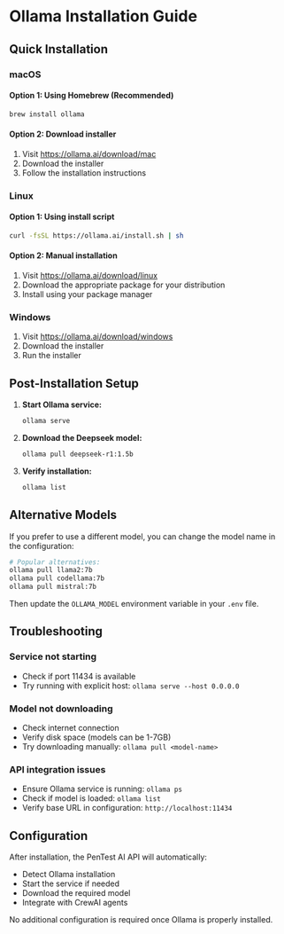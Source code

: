 # Ollama Installation Guide

## Quick Installation

### macOS

#### Option 1: Using Homebrew (Recommended)
```bash
brew install ollama
```

#### Option 2: Download installer
1. Visit https://ollama.ai/download/mac
2. Download the installer
3. Follow the installation instructions

### Linux

#### Option 1: Using install script
```bash
curl -fsSL https://ollama.ai/install.sh | sh
```

#### Option 2: Manual installation
1. Visit https://ollama.ai/download/linux
2. Download the appropriate package for your distribution
3. Install using your package manager

### Windows
1. Visit https://ollama.ai/download/windows
2. Download the installer
3. Run the installer

## Post-Installation Setup

1. **Start Ollama service:**
   ```bash
   ollama serve
   ```

2. **Download the Deepseek model:**
   ```bash
   ollama pull deepseek-r1:1.5b
   ```

3. **Verify installation:**
   ```bash
   ollama list
   ```

## Alternative Models

If you prefer to use a different model, you can change the model name in the configuration:

```bash
# Popular alternatives:
ollama pull llama2:7b
ollama pull codellama:7b
ollama pull mistral:7b
```

Then update the `OLLAMA_MODEL` environment variable in your `.env` file.

## Troubleshooting

### Service not starting
- Check if port 11434 is available
- Try running with explicit host: `ollama serve --host 0.0.0.0`

### Model not downloading
- Check internet connection
- Verify disk space (models can be 1-7GB)
- Try downloading manually: `ollama pull <model-name>`

### API integration issues
- Ensure Ollama service is running: `ollama ps`
- Check if model is loaded: `ollama list`
- Verify base URL in configuration: `http://localhost:11434`

## Configuration

After installation, the PenTest AI API will automatically:
- Detect Ollama installation
- Start the service if needed
- Download the required model
- Integrate with CrewAI agents

No additional configuration is required once Ollama is properly installed.
